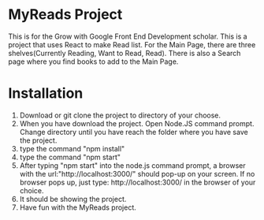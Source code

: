 # MyReads Project


This is for the Grow with Google Front End Development scholar. This is a project
that uses React to make Read list. For the Main Page, there are three shelves(Currently Reading, Want to Read, Read). There is also a Search page where you find books to add to the Main Page.

# Installation

1. Download or git clone the project to directory of your choose.
2. When you have download the project. Open Node.JS command prompt. Change directory
until you have reach the folder where you have save the project.
3. type the command "npm install"
4. type the command "npm start"
5. After typing "npm start" into the node.js command prompt, a browser with the url:"http://localhost:3000/" should pop-up on your screen. If no browser pops up, just type: http://localhost:3000/ in the browser of your choice.
6. It should be showing the project.
7. Have fun with the MyReads project.
